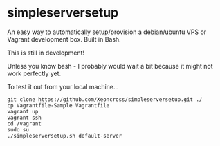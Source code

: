 simpleserversetup
=================

An easy way to automatically setup/provision a debian/ubuntu VPS or Vagrant development box. Built in Bash.


This is still in development!

Unless you know bash - I probably would wait a bit because it might not work perfectly yet.

To test it out from your local machine...

	git clone https://github.com/Xeoncross/simpleserversetup.git ./
	cp Vagrantfile-Sample Vagrantfile
	vagrant up
	vagrant ssh
	cd /vagrant
	sudo su
	./simpleserversetup.sh default-server
